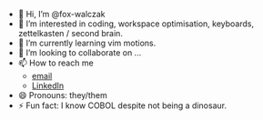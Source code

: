- 👋 Hi, I’m @fox-walczak
- 👀 I’m interested in coding, workspace optimisation, keyboards, zettelkasten / second brain.
- 🌱 I’m currently learning vim motions.
- 💞️ I’m looking to collaborate on ...
- 📫 How to reach me
    - [email](mailto:fox.walczak+github@gmail.com)
    - [LinkedIn](https://www.linkedin.com/in/fox-walczak/)
- 😄 Pronouns: they/them
- ⚡ Fun fact: I know COBOL despite not being a dinosaur.
